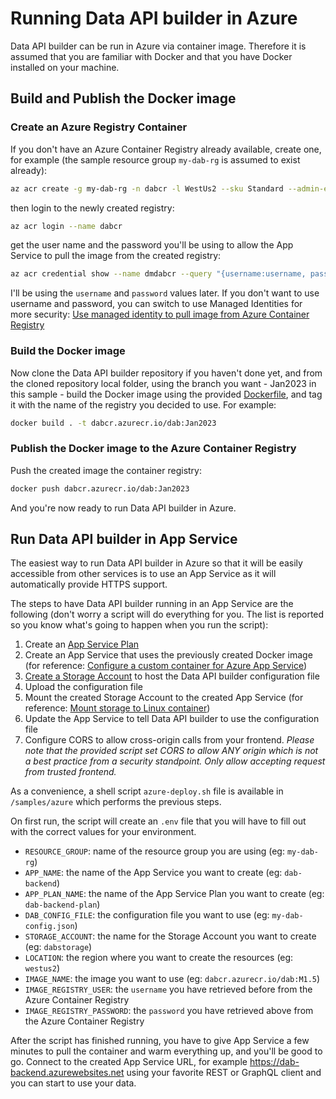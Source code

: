 # Running Data API builder in Azure

Data API builder can be run in Azure via container image. Therefore it is assumed that you are familiar with Docker and that you have Docker installed on your machine.

## Build and Publish the Docker image

### Create an Azure Registry Container

If you don't have an Azure Container Registry already available, create one, for example (the sample resource group `my-dab-rg` is assumed to exist already):

```bash
az acr create -g my-dab-rg -n dabcr -l WestUs2 --sku Standard --admin-enabled true
```

then login to the newly created registry:

```bash
az acr login --name dabcr
```

get the user name and the password you'll be using to allow the App Service to pull the image from the created registry:

```bash
az acr credential show --name dmdabcr --query "{username:username, password:passwords[0].value}"
```

I'll be using the `username` and `password` values later. If you don't want to use username and password, you can switch to use Managed Identities for more security: [Use managed identity to pull image from Azure Container Registry](https://learn.microsoft.com/azure/app-service/configure-custom-container?pivots=container-linux#use-managed-identity-to-pull-image-from-azure-container-registry)

### Build the Docker image

Now clone the Data API builder repository if you haven't done yet, and from the cloned repository local folder, using the branch you want - Jan2023 in this sample - build the Docker image using the provided [Dockerfile](../Dockerfile), and tag it with the name of the registry you decided to use. For example:

```bash
docker build . -t dabcr.azurecr.io/dab:Jan2023
```

### Publish the Docker image to the Azure Container Registry

Push the created image the container registry:

```bash
docker push dabcr.azurecr.io/dab:Jan2023
```

And you're now ready to run Data API builder in Azure.

## Run Data API builder in App Service

The easiest way to run Data API builder in Azure so that it will be easily accessible from other services is to use an App Service as it will automatically provide HTTPS support.

The steps to have Data API builder running in an App Service are the following (don't worry a script will do everything for you. The list is reported so you know what's going to happen when you run the script):

1. Create an [App Service Plan](https://learn.microsoft.com/azure/app-service/app-service-plan-manage)
1. Create an App Service that uses the previously created Docker image (for reference: [Configure a custom container for Azure App Service](https://learn.microsoft.com/azure/app-service/configure-custom-container?pivots=container-linux))
1. [Create a Storage Account](https://learn.microsoft.com/azure/storage/common/storage-account-create?tabs=azure-portal) to host the Data API builder configuration file
1. Upload the configuration file
1. Mount the created Storage Account to the created App Service (for reference: [Mount storage to Linux container](https://learn.microsoft.com/azure/app-service/configure-connect-to-azure-storage?tabs=cli&pivots=container-linux#mount-storage-to-linux-container))
1. Update the App Service to tell Data API builder to use the configuration file
1. Configure CORS to allow cross-origin calls from your frontend. *Please note that the provided script set CORS to allow ANY origin which is not a best practice from a security standpoint. Only allow accepting request from trusted frontend.*

As a convenience, a shell script `azure-deploy.sh` file is available in `/samples/azure` which performs the previous steps.

On first run, the script will create an `.env` file that you will have to fill out with the correct values for your environment.

- `RESOURCE_GROUP`: name of the resource group you are using (eg: `my-dab-rg`)
- `APP_NAME`: the name of the App Service you want to create (eg: `dab-backend`)
- `APP_PLAN_NAME`: the name of the App Service Plan you want to create (eg: `dab-backend-plan`)
- `DAB_CONFIG_FILE`: the configuration file you want to use (eg: `my-dab-config.json`)
- `STORAGE_ACCOUNT`: the name for the Storage Account you want to create (eg: `dabstorage`)
- `LOCATION`: the region where you want to create the resources (eg: `westus2`)
- `IMAGE_NAME`: the image you want to use (eg: `dabcr.azurecr.io/dab:M1.5`)
- `IMAGE_REGISTRY_USER`: the `username` you have retrieved before from the Azure Container Registry
- `IMAGE_REGISTRY_PASSWORD`: the `password` you have retrieved above from the Azure Container Registry

After the script has finished running, you have to give App Service a few minutes to pull the container and warm everything up, and you'll be good to go. Connect to the created App Service URL, for example https://dab-backend.azurewebsites.net using your favorite REST or GraphQL client and you can start to use your data.
